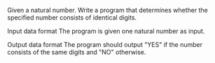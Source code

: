 Given a natural number. Write a program that determines whether the specified number consists of identical digits.

Input data format
The program is given one natural number as input.

Output data format
The program should output "YES" if the number consists of the same digits and "NO" otherwise.